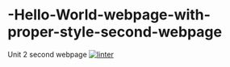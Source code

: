 # -Hello-World-webpage-with-proper-style-second-webpage
Unit 2 second webpage
[![linter](https://github.com/<OWNER>/<REPOSITORY>/workflows/linter/badge.svg)](https://github.com/marketplace/actions/super-linter)
